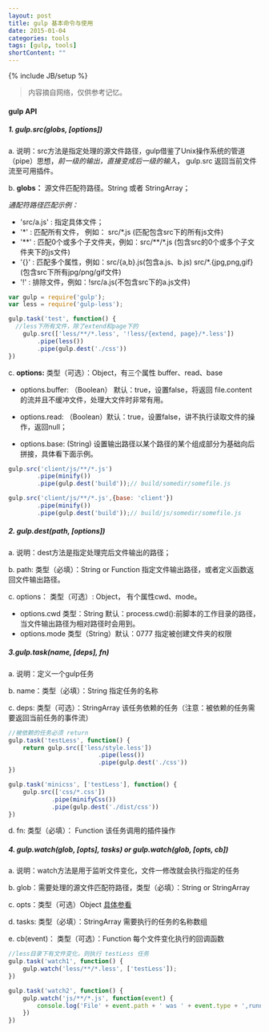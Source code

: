 ```yaml
---
layout: post
title: gulp 基本命令与使用
date: 2015-01-04
categories: tools
tags: [gulp, tools]
shortContent: ""
---
```

{% include JB/setup %}

> 内容摘自网络，仅供参考记忆。

#### gulp API

##### 1. gulp.src(globs, [options])

a. 说明：src方法是指定处理的源文件路径，gulp借鉴了Unix操作系统的管道（pipe）思想，*前一级的输出，直接变成后一级的输入*，
gulp.src     返回当前文件流至可用插件。

b. **globs：**  源文件匹配符路径。String  或者 StringArray；

_通配符路径匹配示例：_

- 'src/a.js' : 指定具体文件；
- '\*' : 匹配所有文件， 例如： src/\*.js (匹配包含src下的所有js文件)
- '\*\*' : 匹配0个或多个子文件夹，例如：src/\*\*/\*.js (包含src的0个或多个子文件夹下的js文件)
- '{}' : 匹配多个属性，例如：src/{a,b}.js(包含a.js、b.js) src/\*.{jpg,png,gif}(包含src下所有jpg/png/gif文件)
- '!' : 排除文件，例如：!src/a.js(不包含src下的a.js文件)

```javascript
var gulp = require('gulp');
var less = require('gulp-less');

gulp.task('test', function() {
  //less下所有文件，除了extend和page下的
	gulp.src(['less/**/*.less', '!less/{extend, page}/*.less'])
	    .pipe(less())
	    .pipe(gulp.dest('./css'))
})
```

c. **options:** 类型（可选）：Object，有三个属性 buffer、read、base

- options.buffer: （Boolean） 默认：true，设置false，将返回 file.content 的流并且不缓冲文件，处理大文件时非常有用。

- options.read: （Boolean）默认：true，设置false，讲不执行读取文件的操作，返回null；

- options.base: (String) 设置输出路径以某个路径的某个组成部分为基础向后拼接，具体看下面示例。

```javascript
gulp.src('client/js/**/*.js')
		.pipe(minify())
		.pipe(gulp.dest('build'));// build/somedir/somefile.js

gulp.src('client/js/**/*.js',{base: 'client'})
		.pipe(minify())
		.pipe(gulp.dest('build'));// build/js/somedir/somefile.js
```

##### 2. gulp.dest(path, [options])

a. 说明：dest方法是指定处理完后文件输出的路径；

b. path: 类型（必填）：String or Function 指定文件输出路径，或者定义函数返回文件输出路径。

c. options： 类型（可选）: Object， 有个属性cwd、mode。

- options.cwd 类型：String 默认：process.cwd():前脚本的工作目录的路径，当文件输出路径为相对路径时会用到。
- options.mode 类型（String）默认：0777 指定被创建文件夹的权限

##### 3.gulp.task(name, [deps], fn)

a. 说明：定义一个gulp任务

b. name：类型（必填）：String 指定任务的名称

c. deps: 类型（可选）：StringArray 该任务依赖的任务（注意：被依赖的任务需要返回当前任务的事件流）

```javascript
//被依赖的任务必须 return
gulp.task('testLess', function() {
	return gulp.src(['less/style.less'])
						 .pipe(less())
						 .pipe(gulp.dest('./css'))
})

gulp.task('minicss', ['testLess'], function() {
	gulp.src(['css/*.css'])
			.pipe(minifyCss())
			.pipe(gulp.dest('./dist/css'))
})
```
d. fn: 类型（必填）： Function 该任务调用的插件操作

##### 4. gulp.watch(glob, [opts], tasks) or gulp.watch(glob, [opts, cb])

a. 说明：watch方法是用于监听文件变化，文件一修改就会执行指定的任务

b. glob：需要处理的源文件匹配符路径，类型（必填）：String or StringArray

c. opts：类型（可选）Object [具体参看](https://github.com/shama/gaze) 

d. tasks: 类型（必填）：StringArray 需要执行的任务的名称数组

e. cb(event)： 类型（可选）：Function 每个文件变化执行的回调函数

```javascript
//less目录下有文件变化，则执行 testLess 任务
gulp.task('watch1', function() {
	gulp.watch('less/**/*.less', ['testLess']);
})

gulp.task('watch2', function() {
	gulp.watch('js/**/*.js', function(event) {
		console.log('File' + event.path + ' was ' + event.type + ',running tasks..')
	})
})
```


         